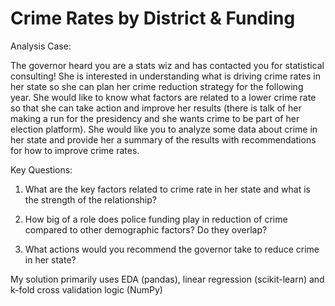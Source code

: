 # Crime Rates by District & Funding

Analysis Case:

The governor heard you are a stats wiz and has contacted you for statistical consulting! She is interested in understanding what is driving crime rates in her state so she can plan her crime reduction strategy for the following year. She would like to know what factors are related to a lower crime rate so that she can take action and improve her results (there is talk of her making a run for the presidency and she wants crime to be part of her election platform). She would like you to analyze some data about crime in her state and provide her a summary of the results with recommendations for how to improve crime rates.			


Key Questions:

1. What are the key factors related to crime rate in her state and what is the strength of the relationship?			
			
2. How big of a role does police funding play in reduction of crime compared to other demographic factors? Do they overlap?	
			
3. What actions would you recommend the governor take to reduce crime in her state?			

My solution primarily uses EDA (pandas), linear regression (scikit-learn) and k-fold cross validation logic (NumPy)

